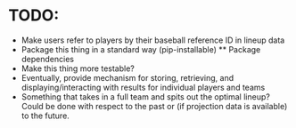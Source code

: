 # TODO:
* Make users refer to players by their baseball reference ID in lineup data
* Package this thing in a standard way (pip-installable)
** Package dependencies
* Make this thing more testable?
* Eventually, provide mechanism for storing, retrieving, and displaying/interacting with results for individual players and teams
* Something that takes in a full team and spits out the optimal lineup? Could be done with respect to the past or (if projection data is available) to the future.
